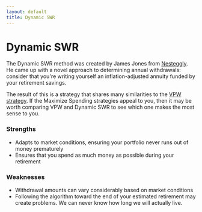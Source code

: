 ```yaml
---
layout: default
title: Dynamic SWR
---
```


# Dynamic SWR

The Dynamic SWR method was created by James Jones from
[Nesteggly](https://www.nesteggly.com/). He came up with a novel approach to
determining annual withdrawals: consider that you're writing yourself an
inflation-adjusted annuity funded by your retirement savings.

The result of this is a strategy that shares many similarities to the
[VPW strategy](../vpw). If the Maximize Spending strategies appeal to you, then
it may be worth comparing VPW and Dynamic SWR to see which one makes the most
sense to you.

### Strengths

- Adapts to market conditions, ensuring your portfolio never runs out of money
  prematurely
- Ensures that you spend as much money as possible during your retirement

### Weaknesses

- Withdrawal amounts can vary considerably based on market conditions
- Following the algorithm toward the end of your estimated retirement may create
  problems. We can never know how long we will actually live.
